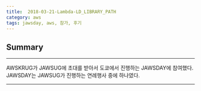 ```yaml
---
title:  2018-03-21-Lambda-LD_LIBRARY_PATH
category: aws
tags: jawsday, aws, 참가, 후기
---
```

## Summary
---
AWSKRUG가 JAWSUG에 초대를 받아서 도쿄에서 진행하는 JAWSDAY에 참여했다.
JAWSDAY는 JAWSUG가 진행하는 연례행사 중에 하나였다.


---